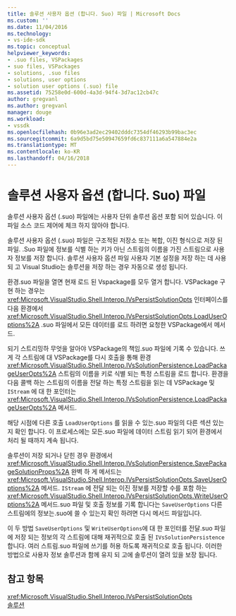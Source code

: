 ```yaml
---
title: 솔루션 사용자 옵션 (합니다. Suo) 파일 | Microsoft Docs
ms.custom: ''
ms.date: 11/04/2016
ms.technology:
- vs-ide-sdk
ms.topic: conceptual
helpviewer_keywords:
- .suo files, VSPackages
- suo files, VSPackages
- solutions, .suo files
- solutions, user options
- solution user options (.suo) file
ms.assetid: 75258e0d-600d-4a3d-94f4-3d7ac12cb47c
author: gregvanl
ms.author: gregvanl
manager: douge
ms.workload:
- vssdk
ms.openlocfilehash: 0b96e3ad2ec29402dddc7354df46293b99bac3ec
ms.sourcegitcommit: 6a9d5bd75e50947659fd6c837111a6a547884e2a
ms.translationtype: MT
ms.contentlocale: ko-KR
ms.lasthandoff: 04/16/2018
---
```

# <a name="solution-user-options-suo-file"></a>솔루션 사용자 옵션 (합니다. Suo) 파일
솔루션 사용자 옵션 (.suo) 파일에는 사용자 단위 솔루션 옵션 포함 되어 있습니다. 이 파일 소스 코드 제어에 체크 하지 않아야 합니다.  
  
 솔루션 사용자 옵션 (.suo) 파일은 구조적된 저장소 또는 복합, 이진 형식으로 저장 된 파일. .Suo 파일에 정보를 식별 하는 키가 아닌 스트림의 이름을 가진 스트림으로 사용자 정보를 저장 합니다. 솔루션 사용자 옵션 파일 사용자 기본 설정을 저장 하는 데 사용 되 고 Visual Studio는 솔루션을 저장 하는 경우 자동으로 생성 됩니다.  
  
 환경.suo 파일을 열면 현재 로드 된 Vspackage를 모두 열거 합니다. VSPackage 구현 하는 경우는 <xref:Microsoft.VisualStudio.Shell.Interop.IVsPersistSolutionOpts> 인터페이스를 다음 환경에서 <xref:Microsoft.VisualStudio.Shell.Interop.IVsPersistSolutionOpts.LoadUserOptions%2A> .suo 파일에서 모든 데이터를 로드 하려면 요청한 VSPackage에서 메서드.  
  
 되기 스트리밍하 무엇을 알아야 VSPackage의 책임.suo 파일에 기록 수 있습니다. 쓰게 각 스트림에 대 VSPackage를 다시 호출을 통해 환경 <xref:Microsoft.VisualStudio.Shell.Interop.IVsSolutionPersistence.LoadPackageUserOpts%2A> 스트림의 이름을 키로 식별 되는 특정 스트림을 로드 합니다. 환경을 다음 콜백 하는 스트림의 이름을 전달 하는 특정 스트림을 읽는 데 VSPackage 및 `IStream` 에 대 한 포인터는 <xref:Microsoft.VisualStudio.Shell.Interop.IVsSolutionPersistence.LoadPackageUserOpts%2A> 메서드.  
  
 해당 시점에 다른 호출 `LoadUserOptions` 를 읽을 수 있는.suo 파일의 다른 섹션 있는지 확인 합니다. 이 프로세스에는 모든.suo 파일에 데이터 스트림 읽기 되어 환경에서 처리 될 때까지 계속 됩니다.  
  
 솔루션이 저장 되거나 닫힌 경우 환경에서 <xref:Microsoft.VisualStudio.Shell.Interop.IVsSolutionPersistence.SavePackageSolutionProps%2A> 완벽 하 게 메서드는 <xref:Microsoft.VisualStudio.Shell.Interop.IVsPersistSolutionOpts.SaveUserOptions%2A> 메서드. `IStream` 에 전달 되는 이진 정보를 저장할 수를 포함 하는 <xref:Microsoft.VisualStudio.Shell.Interop.IVsPersistSolutionOpts.WriteUserOptions%2A> 메서드.suo 파일 및 호출 정보를 기록 합니다는 `SaveUserOptions` 다른 스트림에의 정보는.suo에 쓸 수 있는지 확인 하려면 다시 메서드 파일입니다.  
  
 이 두 방법 `SaveUserOptions` 및 `WriteUserOptions`에 대 한 포인터를 전달.suo 파일에 저장 되는 정보의 각 스트림에 대해 재귀적으로 호출 된 `IVsSolutionPersistence`합니다. 여러 스트림.suo 파일에 쓰기를 허용 하도록 재귀적으로 호출 됩니다. 이러한 방법으로 사용자 정보 솔루션과 함께 유지 되 고에 솔루션이 열려 있을 보장 됩니다.  
  
## <a name="see-also"></a>참고 항목  
 <xref:Microsoft.VisualStudio.Shell.Interop.IVsPersistSolutionOpts>   
 [솔루션](../../extensibility/internals/solutions.md)